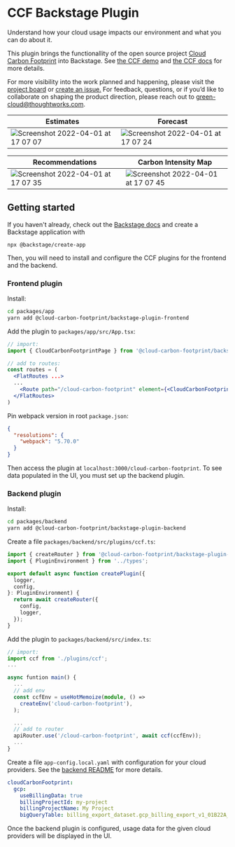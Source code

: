 # CCF Backstage Plugin

Understand how your cloud usage impacts our environment and what you can do about it.

This plugin brings the functionallity of the open source project [Cloud Carbon Footprint](https://www.cloudcarbonfootprint.org/) into Backstage. See [the CCF demo](https://demo.cloudcarbonfootprint.org/) and [the CCF docs](https://www.cloudcarbonfootprint.org/docs/overview) for more details.

For more visibility into the work planned and happening, please visit the [project board](https://github.com/cloud-carbon-footprint/cloud-carbon-footprint/projects/1) or [create an issue.](https://github.com/cloud-carbon-footprint/cloud-carbon-footprint/issues/new/choose)
For feedback, questions, or if you’d like to collaborate on shaping the product direction, please reach out to [green-cloud@thoughtworks.com](mailto:green-cloud@thoughtworks.com).

|Estimates | Forecast |
|---|---|
| ![Screenshot 2022-04-01 at 17 07 07](https://user-images.githubusercontent.com/8904624/161291252-c771f806-8ddf-4121-abf7-429217e64664.png) | ![Screenshot 2022-04-01 at 17 07 24](https://user-images.githubusercontent.com/8904624/161292172-e18d2894-45f1-4231-a353-035d821a9312.png) |

| Recommendations | Carbon Intensity Map |
|---|---|
| ![Screenshot 2022-04-01 at 17 07 35](https://user-images.githubusercontent.com/8904624/161291044-309b7b62-106a-4254-bdd9-5b432cf35232.png) | ![Screenshot 2022-04-01 at 17 07 45](https://user-images.githubusercontent.com/8904624/161291047-1d093d5a-4883-448a-8d08-5180c8d867d7.png) |

## Getting started

If you haven't already, check out the [Backstage docs](https://backstage.io/docs/getting-started/) and create a Backstage application with
```
npx @backstage/create-app
```

Then, you will need to install and configure the CCF plugins for the frontend and the backend.

### Frontend plugin

Install:
```bash
cd packages/app
yarn add @cloud-carbon-footprint/backstage-plugin-frontend
```

Add the plugin to `packages/app/src/App.tsx`:
```jsx
// import:
import { CloudCarbonFootprintPage } from '@cloud-carbon-footprint/backstage-plugin-frontend'

// add to routes:
const routes = (
  <FlatRoutes ...>
  ...
    <Route path="/cloud-carbon-footprint" element={<CloudCarbonFootprintPage />} />
  </FlatRoutes>
)
```

Pin webpack version in root `package.json`:
```json
{
  "resolutions": {
    "webpack": "5.70.0"
  }
}
```

Then access the plugin at `localhost:3000/cloud-carbon-footprint`. To see data populated in the UI, you must set up the backend plugin.

### Backend plugin

Install:
```bash
cd packages/backend
yarn add @cloud-carbon-footprint/backstage-plugin-backend
```

Create a file `packages/backend/src/plugins/ccf.ts`:
```typescript
import { createRouter } from '@cloud-carbon-footprint/backstage-plugin-backend';
import { PluginEnvironment } from '../types';

export default async function createPlugin({
  logger,
  config,
}: PluginEnvironment) {
  return await createRouter({
    config,
    logger,
  });
}
```

Add the plugin to `packages/backend/src/index.ts`:
```typescript
// import:
import ccf from './plugins/ccf';
...

async funtion main() {
  ...
  // add env
  const ccfEnv = useHotMemoize(module, () =>
    createEnv('cloud-carbon-footprint'),
  );

  ...
  // add to router
  apiRouter.use('/cloud-carbon-footprint', await ccf(ccfEnv));
  ...
}
```

Create a file `app-config.local.yaml` with configuration for your cloud providers. See the [backend README](./plugins/backend/README.md) for more details.
```yaml
cloudCarbonFootprint:
  gcp:
    useBillingData: true
    billingProjectId: my-project
    billingProjectName: My Project
    bigQueryTable: billing_export_dataset.gcp_billing_export_v1_01B22A_05AA4C_87BDAC
```

Once the backend plugin is configured, usage data for the given cloud providers will be displayed in the UI.

